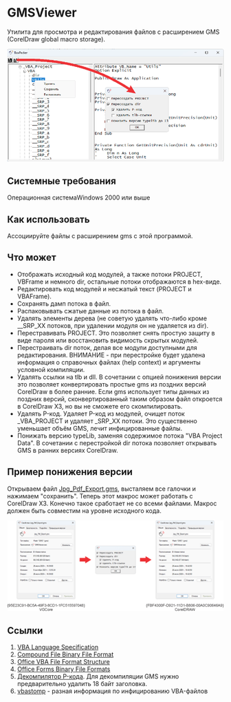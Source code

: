 <h1>GMSViewer</h1>
Утилита для просмотра и редактирования файлов c расширением GMS (CorelDraw global macro storage).
<p><img src=1.png><p>
<h2>Системные требования</h2>
Операционная система<td>Windows 2000 или выше
<h2>Как использовать</h2>
Ассоциируйте файлы с расширением gms с этой программой.
<h2>Что может</h2><ul>
<li>Отображать исходный код модулей, а также потоки PROJECT, VBFrame и немного dir, остальные потоки отображаются в hex-виде.
<li>Редактировать код модулей и несжатый текст (PROJECT и VBAFrame).
<li>Сохранять дамп потока в файл.
<li>Распаковывать сжатые данные из потока в файл.
<li>Удалять элементы дерева (не советую удалять что-либо кроме __SRP_XX потоков, при удалении модуля он не удаляется из dir).
<li>Перестравивать PROJECT. Это позволяет снять простую защиту в виде пароля или восстановить видимость скрытых модулей.
<li>Перестраивать dir поток, делая все модули доступными для редактирования. ВНИМАНИЕ - при перестройке будет удалена информация о справочных файлах (help context) и аргументы условной компиляции.
<li>Удалять ссылки на tlb и dll. В сочетании с опцией понижения версии это позволяет конвертировать простые gms из поздних версий CorelDraw в более ранние. Если gms использует типы данных из поздних версий, сконвертированный таким образом файл откроется в CorelDraw X3, но вы не сможете его скомпилировать.
<li>Удалять P-код. Удаляет P-код из модулей, очищет поток _VBA_PROJECT и удаляет _SRP_XX потоки. Это существенно уменьшает объём GMS, лечит инфицированные файлы.
<li>Понижать версию typeLib, заменяя содержимое потока "VBA Project Data". В сочетании с перестройкой dir потока позволяет открывать GMS в ранних версиях CorelDraw.</ul>
<h2>Пример понижения версии</h2>
Открываем файл <a href=https://forum.rudtp.ru/resources/makros-dlya-konvertirovaniya-iz-coreldraw-v-pdf-i-jpg.3226/download>Jpg_Pdf_Export.gms</a>, высталяем все галочки и нажимаем "сохранить". Теперь этот макрос может работать с CorelDraw X3. Конечно такое сработает не со всеми файлами. Макрос должен быть совместим на уровне исходного кода.
<p><img src=2.png><p>
<h2>Ссылки</h2><ol>
<li><a href=https://learn.microsoft.com/en-us/openspecs/microsoft_general_purpose_programming_languages/ms-vbal>VBA Language Specification</a>
<li><a href=https://learn.microsoft.com/en-us/openspecs/windows_protocols/ms-cfb>Compound File Binary File Format</a>
<li><a href=https://learn.microsoft.com/en-us/openspecs/office_file_formats/ms-ovba>Office VBA File Format Structure</a>
<li><a href=https://learn.microsoft.com/en-us/openspecs/office_file_formats/ms-oforms>Office Forms Binary File Formats</a>
<li><a href=https://github.com/bontchev/pcodedmp>Декомпилятор P-кода</a>. Для декомпиляции GMS нужно предварительно удалить 18 байт заголовка.
<li><a href=https://vbastomp.com>vbastomp</a> - разная информация по инфицированию VBA-файлов</ol>

